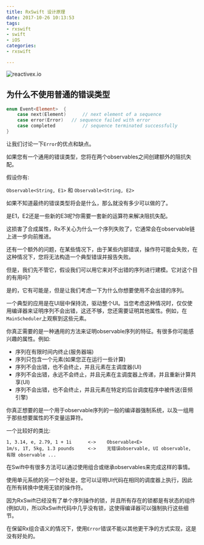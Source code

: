 ```yaml
---
title: RxSwift 设计原理
date: 2017-10-26 10:13:53
tags:
- rxswift
- swift
- iOS
categories:
- rxswift

---
```


![reactivex.io](http://reactivex.io/assets/reactivex_bg.jpg)

## 为什么不使用普通的错误类型

<!-- more -->

```Swift
enum Event<Element>  {
    case next(Element)      // next element of a sequence
    case error(Error)   // sequence failed with error
    case completed          // sequence terminated successfully
}
```

让我们讨论一下`Error`的优点和缺点。

如果您有一个通用的错误类型，您将在两个observables之间创建额外的阻抗失配。

假设你有:

`Observable<String, E1>` 和 `Observable<String, E2>`

如果不知道最终的错误类型将会是什么，那么就没有多少可以做的了。

是E1，E2还是一些新的E3呢?你需要一套新的运算符来解决阻抗失配。

这损害了合成属性，Rx不关心为什么一个序列失败了，它通常会在observable链上进一步向前推进。

还有一个额外的问题，在某些情况下，由于某些内部错误，操作符可能会失败，在这种情况下，您将无法构造一个典型错误并报告失败。

但是，我们先不管它，假设我们可以用它来对不出错的序列进行建模。它对这个目的有用吗?

是的，它有可能是，但是让我们考虑一下为什么你想要使用不会出错的序列。

一个典型的应用是在UI层中保持流，驱动整个UI。当您考虑这种情况时，仅仅使用编译器来证明序列不会出错，这还不够，您还需要证明其他属性。例如，在`MainScheduler`上观察到这些元素。

你真正需要的是一种通用的方法来证明observable序列的特征。有很多你可能感兴趣的属性。例如:

* 序列在有限时间内终止(服务器端)
* 序列只包含一个元素(如果您正在运行一些计算)
* 序列不会出错，也不会终止，并且元素在主调度器(UI)
* 序列不会出错，永远不会终止，并且元素在主调度器上传递，并且重新计算共享(UI)
* 序列不会出错，也不会终止，并且元素在特定的后台调度程序中被传送(音频引擎)

你真正想要的是一个用于observable序列的一般的编译器强制系统，以及一组用于那些想要属性的不变量运算符。

一个比较好的类比:

```
1, 3.14, e, 2.79, 1 + 1i      <->    Observable<E>
1m/s, 1T, 5kg, 1.3 pounds     <->    无错误observable, UI observable, 有限 observable ...
```

在Swift中有很多方法可以通过使用组合或继承observables来完成这样的事情。

使用单元系统的另一个好处是，您可以证明UI代码在相同的调度器上执行，因此在所有转换中使用无锁的操作符。

因为RxSwift已经没有了单个序列操作的锁，并且所有存在的锁都是有状态的组件(例如UI)，所以RxSwift代码中几乎没有锁，这使得编译器可以强制执行这些细节。

在保留Rx组合语义的情况下，使用`Error`错误不能以其他更干净的方式实现，这是没有好处的。

